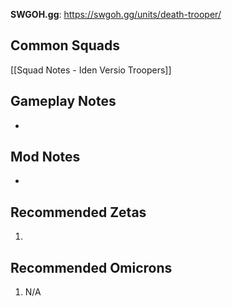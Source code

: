 **SWGOH.gg**: https://swgoh.gg/units/death-trooper/

## Common Squads

[[Squad Notes - Iden Versio Troopers]]

## Gameplay Notes

 -  

## Mod Notes

 - 

## Recommended Zetas

1. 

## Recommended Omicrons

1. N/A